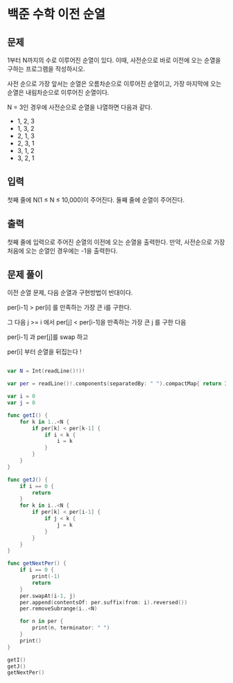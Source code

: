 # 백준 수학 이전 순열

## 문제

1부터 N까지의 수로 이루어진 순열이 있다. 이때, 사전순으로 바로 이전에 오는 순열을 구하는 프로그램을 작성하시오.

사전 순으로 가장 앞서는 순열은 오름차순으로 이루어진 순열이고, 가장 마지막에 오는 순열은 내림차순으로 이루어진 순열이다.

N = 3인 경우에 사전순으로 순열을 나열하면 다음과 같다.

- 1, 2, 3
- 1, 3, 2
- 2, 1, 3
- 2, 3, 1
- 3, 1, 2
- 3, 2, 1

## 입력

첫째 줄에 N(1 ≤ N ≤ 10,000)이 주어진다. 둘째 줄에 순열이 주어진다.

## 출력

첫째 줄에 입력으로 주어진 순열의 이전에 오는 순열을 출력한다. 만약, 사전순으로 가장 처음에 오는 순열인 경우에는 -1을 출력한다.

## 문제 풀이

이전 순열 문제, 다음 순열과 구현방법이 반대이다.

per[i-1] > per[i] 를 만족하는 가장 큰 i를 구한다.

그 다음 j >= i 에서 per[j] < per[i-1]을 만족하는 가장 큰 j 를 구한 다음

per[i-1] 과 per[j]를 swap 하고

per[i] 부터 순열을 뒤집는다 !

```swift

var N = Int(readLine()!)!

var per = readLine()!.components(separatedBy: " ").compactMap{ return Int($0)! }

var i = 0
var j = 0

func getI() {
    for k in 1..<N {
        if per[k] < per[k-1] {
            if i < k {
                i = k
            }
        }
    }
}

func getJ() {
    if i == 0 {
        return
    }
    for k in i..<N {
        if per[k] < per[i-1] {
            if j < k {
                j = k
            }
        }
    }
}

func getNextPer() {
    if i == 0 {
        print(-1)
        return
    }
    per.swapAt(i-1, j)
    per.append(contentsOf: per.suffix(from: i).reversed())
    per.removeSubrange(i..<N)

    for n in per {
        print(n, terminator: " ")
    }
    print()
}

getI()
getJ()
getNextPer()
```
